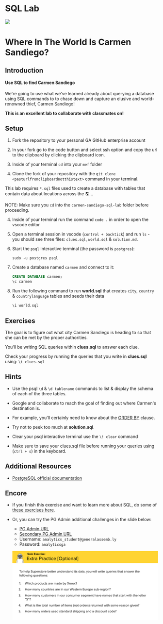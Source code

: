 # SQL Lab

<img src="https://i.imgur.com/OGKTx2f.jpg">

# Where In The World Is Carmen Sandiego?

## Introduction

#### Use SQL to find Carmen Sandiego

We're going to use what we've learned already about querying a database using SQL commands to to chase down and capture an elusive and world-renowned thief, Carmen Sandiego!

**This is an excellent lab to collaborate with classmates on!**

## Setup

1. Fork the repository to your personal GA GitHub enterprise account

2. In your fork go to the code button and select ssh option and copy the url to the clipboard by clicking the clipboard icon.

4. Inside of your terminal `cd` into your `mef` folder

3. Clone the fork of your repository with the `git clone <pasturlfromclipboardnotthistext>` command in your terminal.

This lab requires `*.sql` files used to create a database with tables that contain data about locations across the 🌎...

NOTE: Make sure you `cd` into the `carmen-sandiego-sql-lab` folder before proceeding.

4. Inside of your terminal run the command `code .` in order to open the vscode editor


5. Open a terminal session in vscode (`control + backtick`) and run `ls` - you should see three files: `clues.sql`, `world.sql` & `solution.md`.

6. Start the `psql` interactive terminal (the password is `postgres`):
    ```
    sudo -u postgres psql
    ```

7. Create a database named `carmen` and connect to it:
    ```sql
    CREATE DATABASE carmen;
    \c carmen
    ```

8. Run the following command to run **world.sql** that creates `city`, `country` & `countrylanguage` tables and seeds their data

    ```sql
    \i world.sql
    ```

## Exercises

The goal is to figure out what city Carmen Sandiego is heading to so that she can be met by the proper authorities.

You'll be writing SQL queries within **clues.sql** to answer each clue.

Check your progress by running the queries that you write in **clues.sql** using:
    ```
    \i clues.sql
    ```

## Hints

- Use the psql `\d` & `\d tablename` commands to list & display the schema of each of the three tables.

- Google and collaborate to reach the goal of finding out where Carmen's destination is.

- For example, you'll certainly need to know about the [ORDER BY](http://www.postgresqltutorial.com/postgresql-order-by/) clause.

- Try not to peek too much at **solution.sql**.

- Clear your psql interactive terminal use the `\! clear` command

- Make sure to save your clues.sql file before running your queries using (`ctrl + s`) in the keyboard.


## Additional Resources

- [PostgreSQL official documentation](http://www.postgresql.org/docs/)

## Encore

- If you finish this exercise and want to learn more about SQL, do some of [these exercises here](https://pgexercises.com/).

- Or, you can try the PG Admin additional challenges in the slide below:

    - [PG Admin URL](https://analyticsga-global.generalassemb.ly/)
    - [Secondary PG Admin URL](https://pgadmin-staging.generalassemb.ly/)
    - Username: `analytics_student@generalassemb.ly`
    - Password: `analyticsga`


    ![](./extra_practice.png)
